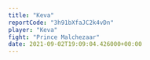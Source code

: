 ```yaml
---
title: "Keva"
reportCode: "3h91bXfaJC2k4vDn"
player: "Keva"
fight: "Prince Malchezaar"
date: 2021-09-02T19:09:04.426000+00:00
---
```

